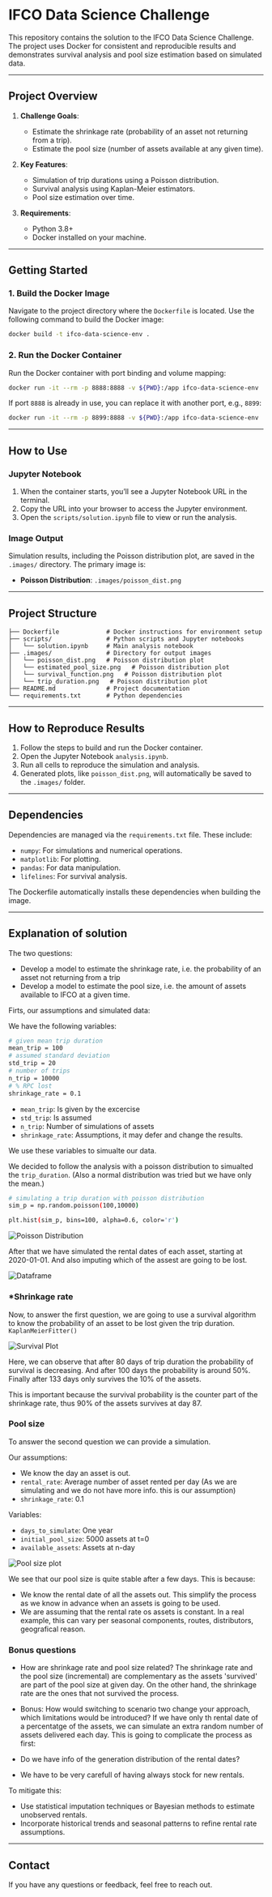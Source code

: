 # **IFCO Data Science Challenge**

This repository contains the solution to the IFCO Data Science Challenge. The project uses Docker for consistent and reproducible results and demonstrates survival analysis and pool size estimation based on simulated data.

---

## **Project Overview**
1. **Challenge Goals**:
   - Estimate the shrinkage rate (probability of an asset not returning from a trip).
   - Estimate the pool size (number of assets available at any given time).

2. **Key Features**:
   - Simulation of trip durations using a Poisson distribution.
   - Survival analysis using Kaplan-Meier estimators.
   - Pool size estimation over time.

3. **Requirements**:
   - Python 3.8+
   - Docker installed on your machine.

---

## **Getting Started**

### **1. Build the Docker Image**
Navigate to the project directory where the `Dockerfile` is located. Use the following command to build the Docker image:

```sh
docker build -t ifco-data-science-env .
```

### **2. Run the Docker Container**
Run the Docker container with port binding and volume mapping:

```sh
docker run -it --rm -p 8888:8888 -v ${PWD}:/app ifco-data-science-env
```

If port `8888` is already in use, you can replace it with another port, e.g., `8899`:

```sh
docker run -it --rm -p 8899:8888 -v ${PWD}:/app ifco-data-science-env
```

---

## **How to Use**

### **Jupyter Notebook**
1. When the container starts, you’ll see a Jupyter Notebook URL in the terminal.
2. Copy the URL into your browser to access the Jupyter environment.
3. Open the `scripts/solution.ipynb` file to view or run the analysis.

### **Image Output**
Simulation results, including the Poisson distribution plot, are saved in the `.images/` directory. The primary image is:

- **Poisson Distribution**: `.images/poisson_dist.png`

---

## **Project Structure**

```
├── Dockerfile             # Docker instructions for environment setup
├── scripts/               # Python scripts and Jupyter notebooks
│   └── solution.ipynb     # Main analysis notebook
├── .images/               # Directory for output images
│   └── poisson_dist.png   # Poisson distribution plot
│   └── estimated_pool_size.png   # Poisson distribution plot
│   └── survival_function.png   # Poisson distribution plot
│   └── trip_duration.png   # Poisson distribution plot
├── README.md              # Project documentation
└── requirements.txt       # Python dependencies
```

---

## **How to Reproduce Results**

1. Follow the steps to build and run the Docker container.
2. Open the Jupyter Notebook `analysis.ipynb`.
3. Run all cells to reproduce the simulation and analysis.
4. Generated plots, like `poisson_dist.png`, will automatically be saved to the `.images/` folder.

---

## **Dependencies**

Dependencies are managed via the `requirements.txt` file. These include:
- `numpy`: For simulations and numerical operations.
- `matplotlib`: For plotting.
- `pandas`: For data manipulation.
- `lifelines`: For survival analysis.

The Dockerfile automatically installs these dependencies when building the image.

---

## **Explanation of solution**

The two questions:
- Develop a model to estimate the shrinkage rate, i.e. the probability of an asset not returning from a trip
- Develop a model to estimate the pool size, i.e. the amount of assets available to IFCO at a given time.

Firts, our assumptions and simulated data:

We have the following variables:

```sh
# given mean trip duration
mean_trip = 100
# assumed standard deviation
std_trip = 20
# number of trips
n_trip = 10000
# % RPC lost
shrinkage_rate = 0.1 
```

- `mean_trip`: Is given by the excercise
- `std_trip`: Is assumed
- `n_trip`: Number of simulations of assets
- `shrinkage_rate`: Assumptions, it may defer and change the results.

We use these variables to simualte our data.

We decided to follow the analysis with a poisson distribution to simualted the `trip_duration`. (Also a normal distribution was tried but we have only the mean.)

```sh
# simulating a trip duration with poisson distribution
sim_p = np.random.poisson(100,10000)

plt.hist(sim_p, bins=100, alpha=0.6, color='r')
```
![Poisson Distribution](.images/poisson_dist.png)

After that we have simulated the rental dates of each asset, starting at 2020-01-01. And also imputing which of the assest are going to be lost.

![Dataframe](.images/df_head.png)

### ***Shrinkage rate**

Now, to answer the first question, we are going to use a survival algorithm to know the probability of an asset to be lost given the trip duration.
`KaplanMeierFitter()`

![Survival Plot](.images/survival_function.png)

Here, we can observe that after 80 days of trip duration the probability of survival is decreasing. And after 100 days the probability is around 50%.
Finally after 133 days only survives the 10% of the assets.

This is important because the survival probability is the counter part of the shrinkage rate, thus 90% of the assets survives at day 87.

### **Pool size**

To answer the second question we can provide a simulation.

Our assumptions:
- We know the day an asset is out.
- `rental_rate`: Average number of asset rented per day (As we are simulating and we do not have more info. this is our assumption) 
- `shrinkage_rate`: 0.1 

Variables:
- `days_to_simulate`: One year
- `initial_pool_size`: 5000 assets at t=0
- `available_assets`: Assets at n-day

![Pool size plot](.images/estimated_pool_size.png)

We see that our pool size is quite stable after a few days. This is because:

- We know the rental date of all the assets out. This simplify the process as we know in advance when an assets is going to be used.
- We are assuming that the rental rate os assets is constant. In a real example, this can vary per seasonal components, routes, distributors, geografical reason.

### **Bonus questions**
- How are shrinkage rate and pool size related?
The shrinkage rate and the pool size (incremental) are complementary as the assets 'survived' are part of the pool size at given day. 
On the other hand, the shrinkage rate are the ones that not survived the process.

- Bonus: How would switching to scenario two change your approach, which limitations would be introduced?
If we have only th rental date of a percentatge of the assets, we can simulate an extra random number of assets delivered each day.
This is going to complicate the process as first:
- Do we have info of the generation distribution of the rental dates?
- We have to be very carefull of having always stock for new rentals.

To mitigate this:
- Use statistical imputation techniques or Bayesian methods to estimate unobserved rentals.
- Incorporate historical trends and seasonal patterns to refine rental rate assumptions.

---

## **Contact**

If you have any questions or feedback, feel free to reach out.